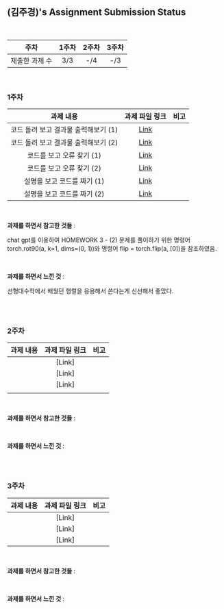 ## (김주경)'s Assignment Submission Status

<br>

| 주차 | 1주차 | 2주차 | 3주차 |
| :---: | :---: | :---: | :---: |
| 제출한 과제 수 | 3/3 | -/4 | -/3 |

<br>

### 1주차

| 과제 내용 | 과제 파일 링크 | 비고 |
| :---: | :---: | :---: |
| 코드 돌려 보고 결과물 출력해보기 (1) | [Link](https://github.com/normalKimJk/assignment-1/blob/patch-1/%EA%B9%80%EC%A3%BC%EA%B2%BD/%EC%88%98%EB%82%98%EB%A1%9C%EC%9B%80%201%EC%A3%BC%EC%B0%A8%20HOMEWORK%20(1-1).py) |  |
| 코드 돌려 보고 결과물 출력해보기 (2) | [Link](https://github.com/normalKimJk/assignment-1/blob/patch-1/%EA%B9%80%EC%A3%BC%EA%B2%BD/%EC%88%98%EB%82%98%EB%A1%9C%EC%9B%80%201%EC%A3%BC%EC%B0%A8%20HOMEWORK%20(1-2).py) |  |
| 코드를 보고 오류 찾기 (1) | [Link](https://github.com/normalKimJk/assignment-1/blob/patch-1/%EA%B9%80%EC%A3%BC%EA%B2%BD/%EC%88%98%EB%82%98%EB%A1%9C%EC%9B%80%201%EC%A3%BC%EC%B0%A8%20HOMEWORK%20(2-1).py) |  |
| 코드를 보고 오류 찾기 (2) | [Link](https://github.com/normalKimJk/assignment-1/blob/patch-1/%EA%B9%80%EC%A3%BC%EA%B2%BD/%EC%88%98%EB%82%98%EB%A1%9C%EC%9B%80%201%EC%A3%BC%EC%B0%A8%20HOMEWORK%20(2-2).py) |  |
| 설명을 보고 코드를 짜기 (1) | [Link](https://github.com/normalKimJk/assignment-1/blob/patch-1/%EA%B9%80%EC%A3%BC%EA%B2%BD/%EC%88%98%EB%82%98%EB%A1%9C%EC%9B%80%201%EC%A3%BC%EC%B0%A8%20HOMEWORK%20(3-1).py) |  |
| 설명을 보고 코드를 짜기 (2) | [Link](https://github.com/normalKimJk/assignment-1/blob/patch-1/%EA%B9%80%EC%A3%BC%EA%B2%BD/%EC%88%98%EB%82%98%EB%A1%9C%EC%9B%80%201%EC%A3%BC%EC%B0%A8%20HOMEWORK%20(3-2).py) |  |

<br>

<b> 과제를 하면서 참고한 것들 </b> :

chat gpt를 이용하여 HOMEWORK 3 - (2) 문제를 풀이하기 위한
명령어 torch.rot90(a, k=1, dims=(0, 1))와
명령어 flip = torch.flip(a, [0])을 참조하였음.

<br>

<b> 과제를 하면서 느낀 것 </b> :

선형대수학에서 배웠던 행렬을 응용해서 쓴다는게 신선해서 좋았다.

<br>
<br>

### 2주차

| 과제 내용 | 과제 파일 링크 | 비고 |
| :---: | :---: | :---: |
|  | [Link] |  |
|  | [Link] |  |
|  | [Link] |  |
|  |  |  |
<br>

<b> 과제를 하면서 참고한 것들 </b> :



<br>

<b> 과제를 하면서 느낀 것 </b> :



<br>
<br>

### 3주차

| 과제 내용 | 과제 파일 링크 | 비고 |
| :---: | :---: | :---: |
|  | [Link] |  |
|  | [Link] |  |
|  | [Link] |  |

<br>

<b> 과제를 하면서 참고한 것들 </b> :



<br>

<b> 과제를 하면서 느낀 것 </b> :



<br>
<br>
